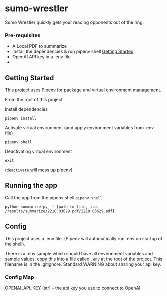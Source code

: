 # sumo-wrestler
Sumo Wrestler quickly gets your reading opponents out of the ring.


### Pre-requisites
 - A Local PDF to summarize
 - Install the dependencies & run pipenv shell [Getting Started](#getting-started)
 - OpenAI API key in a .env file
 - 
## Getting Started

This project uses [Pipenv](https://pypi.org/project/pipenv/) for package and virtual environment management. 

From the root of this project

Install dependencies
```
pipenv install
```

Activate virtual environment (and apply environment variables from .env file)
```
pipenv shell
```

Deactivating virtual environment
```
exit
```
(`deactivate` will mess up pipenv)

## Running the app

Call the app from the pipenv shell `pipenv shell`.
```
python summarize.py -f [path to file, i.e. /results/summarize/2210.03629.pdf/2210.03629.pdf]
```

## Config

 This project uses a .env file. (Pipenv will automatically run .env on startup of the shell). 

 There is a .env.sample which should have all environment variables and sample values, copy this into a file called `.env` at the root of the project. This filename is in the .gitignore. Standard WARNING about sharing your api key.
 
### Config Map
OPENAI_API_KEY (str) - the api key you use to connect to OpenAI